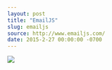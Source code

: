 ```yaml
---
layout: post
title: "EmailJS"
slug: emailjs
source: http://www.emailjs.com/
date: 2015-2-27 00:00:00 -0700
---
```


<img src="{{ site.url }}/assets/img/screenshots/emailjs.jpg">
